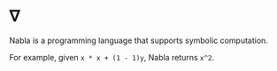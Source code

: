 # &nabla;

Nabla is a programming language that supports symbolic computation.

For example, given `x * x + (1 - 1)y`, Nabla returns `x^2`.
